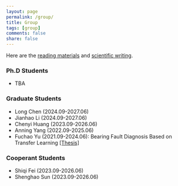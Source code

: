 ```yaml
---
layout: page
permalink: /group/
title: Group
tags: [group]
comments: false
share: false
---
```


Here are the <a href="https://www.researchgate.net/profile/Xianchao-Xiu" target="_blank" style="text-decoration:underline;">reading materials</a> and <a href="../group/Scientific-Writing.pdf" target="_blank" style="text-decoration:underline;">scientific writing</a>.

### Ph.D Students
* TBA
        
### Graduate Students
* Long Chen (2024.09-2027.06)  <br>
* Jianhao Li (2024.09-2027.06) <br>
* Chenyi Huang (2023.09-2026.06) <br>
* Anning Yang (2022.09-2025.06) <br>
* Fuchao Yu (2021.09-2024.06): Bearing Fault Diagnosis Based on Transfer Learning <a href="../group/2024-于福超.pdf" class="textlink" target="_blank">[Thesis]</a>  <br>


### Cooperant Students
* Shiqi Fei (2023.09-2026.06) <br>
* Shenghao Sun (2023.09-2026.06) <br>


